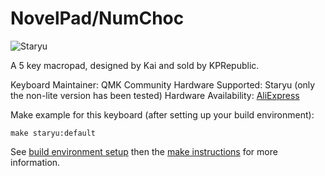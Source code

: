 # NovelPad/NumChoc

![Staryu](https://i.imgur.com/obcCpZN.jpg)

A 5 key macropad, designed by Kai and sold by KPRepublic.

Keyboard Maintainer: QMK Community
Hardware Supported: Staryu (only the non-lite version has been tested)
Hardware Availability: [AliExpress](https://www.aliexpress.com/item/Staryu-Mini-Macro-Pad-custom-keyboard-by-tkg-kai-Mini-macro-pad-mechanical-keyboard-5-keys/32817560746.html)

Make example for this keyboard (after setting up your build environment):

    make staryu:default

See [build environment setup](https://docs.qmk.fm/build_environment_setup.html) then the [make instructions](https://docs.qmk.fm/make_instructions.html) for more information.
